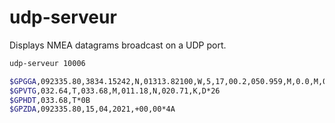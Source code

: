 # udp-serveur

Displays NMEA datagrams broadcast on a UDP port.

```sh
udp-serveur 10006

$GPGGA,092335.80,3834.15242,N,01313.82100,W,5,17,00.2,050.959,M,0.0,M,0.0,0000*51
$GPVTG,032.64,T,033.68,M,011.18,N,020.71,K,D*26
$GPHDT,033.68,T*0B
$GPZDA,092335.80,15,04,2021,+00,00*4A
```
